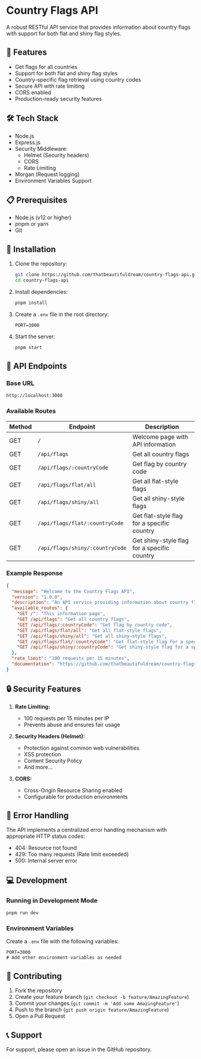 # Country Flags API

A robust RESTful API service that provides information about country flags with support for both flat and shiny flag styles.

## 🚀 Features

- Get flags for all countries
- Support for both flat and shiny flag styles
- Country-specific flag retrieval using country codes
- Secure API with rate limiting
- CORS enabled
- Production-ready security features

## 🛠️ Tech Stack

- Node.js
- Express.js
- Security Middleware:
  - Helmet (Security headers)
  - CORS
  - Rate Limiting
- Morgan (Request logging)
- Environment Variables Support

## 📋 Prerequisites

- Node.js (v12 or higher)
- pnpm or yarn
- Git

## 🔧 Installation

1. Clone the repository:

   ```bash
   git clone https://github.com/thatbeautifuldream/country-flags-api.git
   cd country-flags-api
   ```

2. Install dependencies:

   ```bash
   pnpm install
   ```

3. Create a `.env` file in the root directory:

   ```env
   PORT=3000
   ```

4. Start the server:

   ```bash
   pnpm start
   ```

## 🔌 API Endpoints

### Base URL

```bash
http://localhost:3000
```

### Available Routes

| Method | Endpoint                        | Description                                 |
| ------ | ------------------------------- | ------------------------------------------- |
| GET    | `/`                             | Welcome page with API information           |
| GET    | `/api/flags`                    | Get all country flags                       |
| GET    | `/api/flags/:countryCode`       | Get flag by country code                    |
| GET    | `/api/flags/flat/all`           | Get all flat-style flags                    |
| GET    | `/api/flags/shiny/all`          | Get all shiny-style flags                   |
| GET    | `/api/flags/flat/:countryCode`  | Get flat-style flag for a specific country  |
| GET    | `/api/flags/shiny/:countryCode` | Get shiny-style flag for a specific country |

### Example Response

```json
{
  "message": "Welcome to the Country Flags API",
  "version": "1.0.0",
  "description": "An API service providing information about country flags with support for both flat and shiny flag styles",
  "available_routes": {
    "GET /": "This information page",
    "GET /api/flags": "Get all country flags",
    "GET /api/flags/:countryCode": "Get flag by country code",
    "GET /api/flags/flat/all": "Get all flat-style flags",
    "GET /api/flags/shiny/all": "Get all shiny-style flags",
    "GET /api/flags/flat/:countryCode": "Get flat-style flag for a specific country",
    "GET /api/flags/shiny/:countryCode": "Get shiny-style flag for a specific country"
  },
  "rate_limit": "100 requests per 15 minutes",
  "documentation": "https://github.com/thatbeautifuldream/country-flags-api"
}
```

## 🔒 Security Features

1. **Rate Limiting:**

   - 100 requests per 15 minutes per IP
   - Prevents abuse and ensures fair usage

2. **Security Headers (Helmet):**

   - Protection against common web vulnerabilities
   - XSS protection
   - Content Security Policy
   - And more...

3. **CORS:**
   - Cross-Origin Resource Sharing enabled
   - Configurable for production environments

## 🚦 Error Handling

The API implements a centralized error handling mechanism with appropriate HTTP status codes:

- 404: Resource not found
- 429: Too many requests (Rate limit exceeded)
- 500: Internal server error

## 💻 Development

### Running in Development Mode

```bash
pnpm run dev
```

### Environment Variables

Create a `.env` file with the following variables:

```env
PORT=3000
# Add other environment variables as needed
```

## 🤝 Contributing

1. Fork the repository
2. Create your feature branch (`git checkout -b feature/AmazingFeature`)
3. Commit your changes (`git commit -m 'Add some AmazingFeature'`)
4. Push to the branch (`git push origin feature/AmazingFeature`)
5. Open a Pull Request

## 📞 Support

For support, please open an issue in the GitHub repository.
